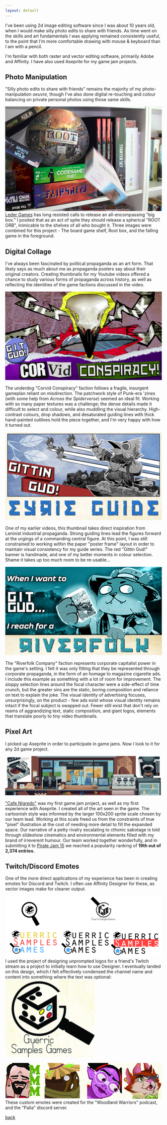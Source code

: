 ```yaml
---
layout: default
---
```


I've been using 2d image editing software since I was about 10 years old, when I would make silly photo edits to share with friends.
As time went on the skills and art fundamentals I was applying remained consistently useful, to the point that I'm more comfortable drawing 
with mouse & keyboard than I am with a pencil.

I'm familiar with both raster and vector editing software, primarily Adobe and Affinity.
I have also used Aseprite for my game jam projects.

## Photo Manipulation

"Silly photo edits to share with friends" remains the majority of my photo-manipulation _oeuvre,_ 
though I've also done digital re-touching and colour balancing on private personal photos using those same skills.

![Root Orb](./assets/images/RootOrb.png)
[Leder Games](https://ledergames.com/) has long resisted calls to release an all-encompassing "big box." 
I posited that as an act of spite they should release a spherical "ROOT ORB", inimicable to the shelves of all who bought it.
Three images were combined for this project - The board game shelf, Root box, and the falling game in the foreground.

## Digital Collage

I've always been fascinated by political propaganda as an art form. That likely says as much about me as propaganda posters say about their original creators.
Creating thumbnails for my Youtube videos offered a chance to study various forms of propaganda across history, as well as reflecting the identities of the 
game factions discussed in the video.

![Crow Thumbnail](./assets/images/crowThumb.png) 

The underdog "Corvid Conspiracy" faction follows a fragile, insurgent gameplan reliant on misdirection. 
The patchwork style of Punk-era 'zines (with some help from _Across the Spiderverse_) seemed an ideal fit.
Working with so many paper textures was a challenge; the dense details made it difficult to select and colour, while also muddling the visual hierarchy.
High-contrast colours, drop shadows, and desaturated guiding lines with thick hand-painted outlines hold the piece together, and I'm very happy with how it turned out.

![Eyrie Thumbnail](./assets/images/eyrieThumb.png) 

One of my earlier videos, this thumbnail takes direct inspiration from Leninist industrial propaganda. Strong guiding lines lead the figures forward at the urgings of a 
commanding central figure. At this point, I was still constrained to working within the paper "poster frame" layout in order to maintain visual consistency for my guide series.
The red "Gittin Gud!" banner is handmade, and one of my better moments in colour selection. Shame it takes up too much room to be re-usable...

![Otter Thumbnail](./assets/images/OtterThumb.png)

The "Riverfolk Company" faction represents corporate capitalist power in the game's setting. I felt it was only fitting that they be represented through corporate propaganda,
in the form of an homage to magazine cigarette ads. I include this example as something with a lot of room for improvement.
The sloppy selection lines around the focal character were a side-effect of time crunch, but the greater sins are the static, boring composition and reliance on text to explain the joke.
The visual identity of advertising focuses, unsurprisingly, on the product - few ads exist whose visual identity remains intact if the focal subject is swapped out.
Fewer still exist that don't rely on reams of aggrandizing text, static composition, and giant logos, elements that translate poorly to tiny video thumbnails.

## Pixel Art

I picked up Aseprite in order to participate in game jams. Now I look to it for any 2d game project.

![Cafe Nigredo](./assets/images/cafenigredo.png) 

["Cafe Nigredo"](https://hops1595.itch.io/cafe-nigredo) was my first game jam project, as well as my first experience with Aseprite. I created all of the art seen in the game.
The cartoonish style was informed by the larger 100x200 sprite scale chosen by our team lead. Working at this scale freed us from the constraints of true "pixel" illustration
at the cost of needing more detail to fill the expanded space. 
Our narrative of a petty rivalry escalating to cthonic sabotage is told through slideshow cinematics and environmental elements filled with my brand of irreverent humour.
Our team worked together wonderfully, and in  submitting it to [Pirate Jam 15](https://itch.io/jam/pirate15/rate/2864835) we reached a popularity ranking of **19th out of 2,374 entries.**

## Twitch/Discord Emotes

One of the more direct applications of my experience has been in creating emotes for Discord and Twitch. 
I often use Affinity Designer for these, as vector images make for cleaner output.

![Logo Prototypes](./assets/images/GSG-logos.png)
I used the project of designing unprompted logos for a friend's Twitch stream as a project to initially learn how to use Designer.
I eventually landed on this design, which I felt effectively condensed the channel name and content into something where the text was optional:
![Guerric Samples Games Logo](./assets/images/GSG-logo.png)

![Emotes](./assets/images/emotes.png)
These custom emotes were created for the "Woodland Warriors" podcast, and the "Palia" discord server.

[back](./)
